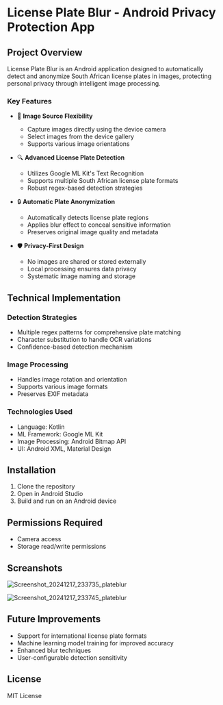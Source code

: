 # License Plate Blur - Android Privacy Protection App

## Project Overview

License Plate Blur is an Android application designed to automatically detect and anonymize South African license plates in images, protecting personal privacy through intelligent image processing.

### Key Features

- 📱 **Image Source Flexibility**
  - Capture images directly using the device camera
  - Select images from the device gallery
  - Supports various image orientations

- 🔍 **Advanced License Plate Detection**
  - Utilizes Google ML Kit's Text Recognition
  - Supports multiple South African license plate formats
  - Robust regex-based detection strategies

- 🔒 **Automatic Plate Anonymization**
  - Automatically detects license plate regions
  - Applies blur effect to conceal sensitive information
  - Preserves original image quality and metadata

- 🛡️ **Privacy-First Design**
  - No images are shared or stored externally
  - Local processing ensures data privacy
  - Systematic image naming and storage

## Technical Implementation

### Detection Strategies
- Multiple regex patterns for comprehensive plate matching
- Character substitution to handle OCR variations
- Confidence-based detection mechanism

### Image Processing
- Handles image rotation and orientation
- Supports various image formats
- Preserves EXIF metadata

### Technologies Used
- Language: Kotlin
- ML Framework: Google ML Kit
- Image Processing: Android Bitmap API
- UI: Android XML, Material Design

## Installation

1. Clone the repository
2. Open in Android Studio
3. Build and run on an Android device

## Permissions Required
- Camera access
- Storage read/write permissions

## Screanshots


![Screenshot_20241217_233735_plateblur](https://github.com/user-attachments/assets/6a57a68c-39c5-4ae7-8e68-0c393a36859b)

![Screenshot_20241217_233745_plateblur](https://github.com/user-attachments/assets/c2c8de15-4a68-425b-9392-77bf1bb4fd3b)



## Future Improvements
- Support for international license plate formats
- Machine learning model training for improved accuracy
- Enhanced blur techniques
- User-configurable detection sensitivity
  

## License
MIT License


